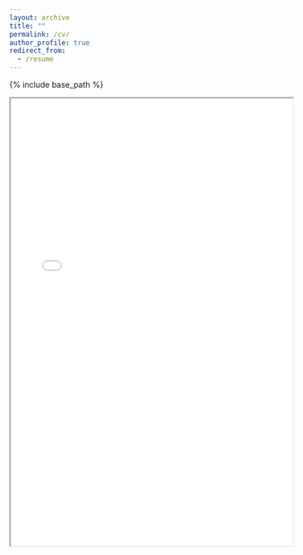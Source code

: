 ```yaml
---
layout: archive
title: ""
permalink: /cv/
author_profile: true
redirect_from:
  - /resume
---
```


{% include base_path %}

<iframe src="../files/CV.pdf" width="100%" height="800px"></iframe>